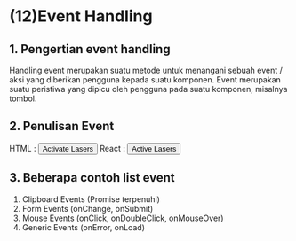 # (12)Event Handling

## 1. Pengertian event handling
Handling event merupakan suatu metode untuk menangani sebuah event / aksi yang diberikan pengguna kepada suatu komponen. Event merupakan suatu peristiwa yang dipicu oleh pengguna pada suatu komponen, misalnya tombol.

## 2. Penulisan Event
HTML :
<button onClick="activateLasers()">
Activate Lasers
</button>
React :
<button onClick={this.activeLaser}>
Active Lasers
</button>

## 3. Beberapa contoh list event
1. Clipboard Events (Promise terpenuhi)
2. Form Events (onChange, onSubmit)
3. Mouse Events (onClick, onDoubleClick, onMouseOver)
4. Generic Events (onError, onLoad)